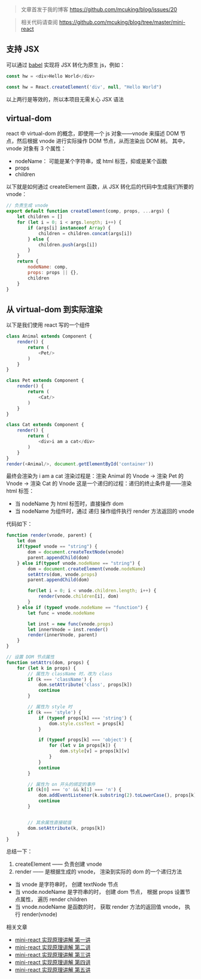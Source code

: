 > 文章首发于我的博客 https://github.com/mcuking/blog/issues/20

> 相关代码请查阅 https://github.com/mcuking/blog/tree/master/mini-react

## 支持 JSX

可以通过 [babel](http://babeljs.io/) 实现将 JSX 转化为原生 js，例如：

```js
const hw = <div>Hello World</div>

const hw = React.createElement('div', null, "Hello World")
```
以上两行是等效的，所以本项目无需关心 JSX 语法

## virtual-dom

react 中 virtual-dom 的概念，即使用一个 js 对象——vnode 来描述 DOM 节点，然后根据 vnode 进行实际操作 DOM 节点，从而渲染出 DOM 树。
其中，vnode 对象有 3 个属性：

- nodeName： 可能是某个字符串，或 html 标签，抑或是某个函数
- props
- children

以下就是如何通过 createElement 函数，从 JSX 转化后的代码中生成我们所要的 vnode：

```js
// 负责生成 vnode
export default function createElement(comp, props, ...args) {
    let children = []
    for (let i = 0; i < args.length; i++) {
        if (args[i] instanceof Array) {
            children = children.concat(args[i])
        } else {
            children.push(args[i])
        }
    }
    return {
        nodeName: comp,
        props: props || {},
        children
    }
}
```

## 从 virtual-dom 到实际渲染
以下是我们使用 react 写的一个组件
```js
class Animal extends Component {
    render() {
        return (
            <Pet/>
        )
    }
}

class Pet extends Component {
    render() {
        return (
            <Cat/>
        )
    }
}

class Cat extends Component {
    render() {
        return (
            <div>i am a cat</div>
        )
    }
}
render(<Animal/>, document.getElementById('container'))
```
最终会渲染为 i am a cat
渲染过程是：渲染 Animal 的 Vnode -> 渲染 Pet 的 Vnode -> 渲染 Cat 的 Vnode
这是一个递归的过程：递归的终止条件是——渲染 html 标签：

- 当 nodeName 为 html 标签时，直接操作 dom
- 当 nodeName 为组件时，通过 递归 操作组件执行 render 方法返回的 vnode

代码如下：
```js
function render(vnode, parent) {
    let dom
    if(typeof vnode == "string") {
        dom = document.createTextNode(vnode)
        parent.appendChild(dom)
    } else if(typeof vnode.nodeName == "string") {
        dom = document.createElement(vnode.nodeName)
        setAttrs(dom, vnode.props)
        parent.appendChild(dom)

        for(let i = 0; i < vnode.children.length; i++) {
            render(vnode.children[i], dom)
        }
    } else if (typeof vnode.nodeName == "function") {
        let func = vnode.nodeName

        let inst = new func(vnode.props)
        let innerVnode = inst.render()
        render(innerVnode, parent)
    }
}

// 设置 DOM 节点属性
function setAttrs(dom, props) {
    for (let k in props) {
        // 属性为 className 时，改为 class
        if (k === 'className') {
            dom.setAttribute('class', props[k])
            continue
        }

        // 属性为 style 时
        if (k === 'style') {
            if (typeof props[k] === 'string') {
                dom.style.cssText = props[k]
            }

            if (typeof props[k] === 'object') {
                for (let v in props[k]) {
                    dom.style[v] = props[k][v]
                }
            }
            continue
        }

        // 属性为 on 开头的绑定的事件
        if (k[0] === 'o' && k[1] === 'n') {
            dom.addEventListener(k.substring(2).toLowerCase(), props[k], false)
            continue
        }


        // 其余属性直接赋值
        dom.setAttribute(k, props[k])
    }
}
```

总结一下：

1. createElement —— 负责创建 vnode
2. render —— 是根据生成的 vnode， 渲染到实际的 dom 的一个递归方法

  - 当 vnode 是字符串时， 创建 textNode 节点
  - 当 vnode.nodeName 是字符串的时， 创建 dom 节点， 根据 props 设置节点属性， 遍历 render children
  - 当 vnode.nodeName 是函数的时， 获取 render 方法的返回值 vnode， 执行 render(vnode)

相关文章
- [mini-react 实现原理讲解 第一讲](https://github.com/mcuking/blog/issues/20)
- [mini-react 实现原理讲解 第二讲](https://github.com/mcuking/blog/issues/21)
- [mini-react 实现原理讲解 第三讲](https://github.com/mcuking/blog/issues/22)
- [mini-react 实现原理讲解 第四讲](https://github.com/mcuking/blog/issues/23)
- [mini-react 实现原理讲解 第五讲](https://github.com/mcuking/blog/issues/24)
